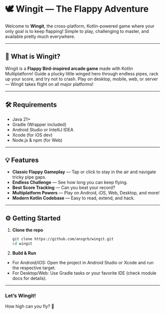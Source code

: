 # 🕊️ Wingit — The Flappy Adventure

Welcome to **Wingit**, the cross-platform, Kotlin-powered game where your only goal is to keep flapping! Simple to play, challenging to master, and available pretty much everywhere.

---

## 🚩 What is Wingit?

Wingit is a **Flappy Bird-inspired arcade game** made with Kotlin Multiplatform! Guide a plucky little winged hero through endless pipes, rack up your score, and try not to crash. Play on desktop, mobile, web, or server — Wingit takes flight on all major platforms!

---
## 🛠 Requirements

- Java 21+
- Gradle (Wrapper included)
- Android Studio or IntelliJ IDEA
- Xcode (for iOS dev)
- Node.js & npm (for Web)
---

## 💡 Features

- **Classic Flappy Gameplay** — Tap or click to stay in the air and navigate tricky pipe gaps.
- **Endless Challenge** — See how long you can keep flying.
- **Best Score Tracking** — Can you beat your record?
- **Multiplatform Powers** — Play on Android, iOS, Web, Desktop, and more!
- **Modern Kotlin Codebase** — Easy to read, extend, and hack.

---
## ⚙️ Getting Started

1. **Clone the repo**
   ```bash
   git clone https://github.com/ansgrb/wingit.git
   cd wingit
   ```

2. **Build & Run**
- For Android/iOS: Open the project in Android Studio or Xcode and run the respective target.
- For Desktop/Web: Use Gradle tasks or your favorite IDE (check module docs for details).
---
### Let’s Wingit!
How high can you fly? 🌟